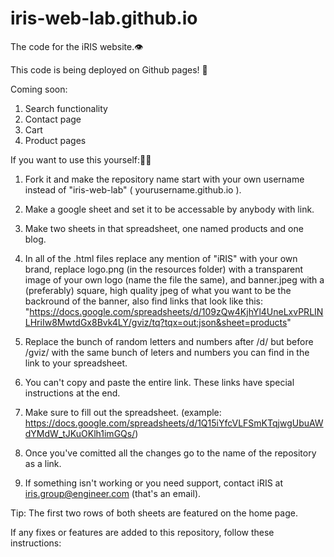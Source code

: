 # iris-web-lab.github.io

The code for the iRIS website.👁️

This code is being deployed on Github pages! 🤩

Coming soon:
1. Search functionality
2. Contact page
3. Cart
4. Product pages

If you want to use this yourself:🧑‍🔧
1. Fork it and make the repository name start with your own username instead of "iris-web-lab" ( yourusername.github.io ).
2. Make a google sheet and set it to be accessable by anybody with link.
3. Make two sheets in that spreadsheet, one named products and one blog.
4. In all of the .html files replace any mention of "iRIS" with your own brand, replace logo.png (in the resources folder) with a transparent image of your own logo (name the file the same), and banner.jpeg with a (preferably) square, high quality jpeg of what you want to be the backround of the banner, also find links that look like this:
"https://docs.google.com/spreadsheets/d/109zQw4KjhYl4UneLxvPRLINLHriIw8MwtdGx8Bvk4LY/gviz/tq?tqx=out:json&sheet=products"
5. Replace the bunch of random letters and numbers after /d/ but before /gviz/ with the same bunch of leters and numbers you can find in the link to your spreadsheet.
6. You can't copy and paste the entire link. These links have special instructions at the end.
7. Make sure to fill out the spreadsheet. (example: https://docs.google.com/spreadsheets/d/1Q15iYfcVLFSmKTqjwgUbuAWdYMdW_tJKuOKlh1imGQs/)
8. Once you've comitted all the changes go to the name of the repository as a link.

10. If something isn't working or you need support, contact iRIS at iris.group@engineer.com (that's an email).

Tip: The first two rows of both sheets are featured on the home page.

If any fixes or features are added to this repository, follow these instructions:
